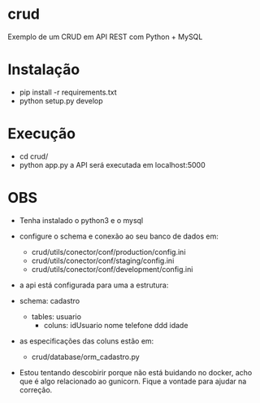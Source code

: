 # crud
Exemplo de um CRUD em API REST com Python + MySQL

# Instalação

- pip install -r requirements.txt
- python setup.py develop

# Execução

- cd crud/
- python app.py
    a API será executada em localhost:5000

# OBS

- Tenha instalado o python3 e o mysql
- configure o schema e conexão ao seu banco de dados em: 
    - crud/utils/conector/conf/production/config.ini
    - crud/utils/conector/conf/staging/config.ini
    - crud/utils/conector/conf/development/config.ini

- a api está configurada para uma a estrutura:
 - schema: cadastro
    - tables: usuario
        - coluns: idUsuario
                  nome
                  telefone
                  ddd
                  idade

- as especificações das coluns estão em:
    - crud/database/orm_cadastro.py

- Estou tentando descobirir porque não está buidando no docker, acho que é algo relacionado ao gunicorn. Fique a vontade para ajudar na correção.